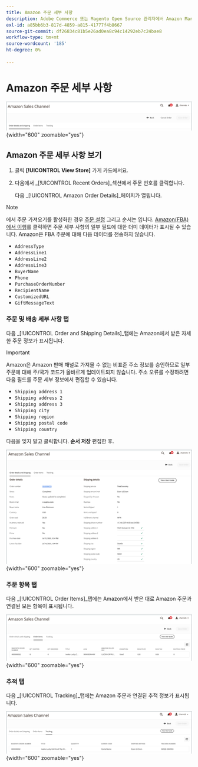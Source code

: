```yaml
---
title: Amazon 주문 세부 사항
description: Adobe Commerce 또는 Magento Open Source 관리자에서 Amazon Marketplace 주문에 대한 세부 사항을 봅니다.
exl-id: a85bb6b3-817d-4859-a815-41777f4b8667
source-git-commit: df26834c81b5e26ad0ea8c94c14292eb7c24bae8
workflow-type: tm+mt
source-wordcount: '185'
ht-degree: 0%

---
```


# Amazon 주문 세부 사항

![Amazon 주문 세부 사항](assets/amazon-order-details-header.png){width="600" zoomable="yes"}

## Amazon 주문 세부 사항 보기

1. 클릭 **[!UICONTROL View Store]** 가게 카드에서요.

1. 다음에서 _[!UICONTROL Recent Orders]_섹션에서 주문 번호를 클릭합니다.

   다음 _[!UICONTROL Amazon Order Details]_페이지가 열립니다.

>[!NOTE]
>
>에서 주문 가져오기를 활성화한 경우 [주문 설정](./order-settings.md) 그리고 순서는 입니다. [Amazon(FBA)에서 이행](./fulfilled-by.md)를 클릭하면 주문 세부 사항의 일부 필드에 대한 더미 데이터가 표시될 수 있습니다. Amazon은 FBA 주문에 대해 다음 데이터를 전송하지 않습니다.
>
> - `AddressType`
> - `AddressLine1`
> - `AddressLine2`
> - `AddressLine3`
> - `BuyerName`
> - `Phone`
> - `PurchaseOrderNumber`
> - `RecipientName`
> - `CustomizedURL`
> - `GiftMessageText`


### 주문 및 배송 세부 사항 탭

다음 _[!UICONTROL Order and Shipping Details]_탭에는 Amazon에서 받은 자세한 주문 정보가 표시됩니다.

>[!IMPORTANT]
>
>Amazon은 Amazon 판매 채널로 가져올 수 없는 비표준 주소 정보를 승인하므로 일부 주문에 대해 주/국가 코드가 올바르게 업데이트되지 않습니다. 주소 오류를 수정하려면 다음 필드를 주문 세부 정보에서 편집할 수 있습니다.
>
>- `Shipping address 1`
>- `Shipping address 2`
>- `Shipping address 3`
>- `Shipping city`
>- `Shipping region`
>- `Shipping postal code`
>- `Shipping country`
>
>다음을 잊지 말고 클릭합니다. **순서 저장** 편집한 후.

![주문 및 배송 세부 사항](assets/amazon-order-details.png){width="600" zoomable="yes"}

### 주문 항목 탭

다음 _[!UICONTROL Order Items]_탭에는 Amazon에서 받은 대로 Amazon 주문과 연결된 모든 항목이 표시됩니다.

![주문 항목 세부 사항](assets/amazon-order-item-details.png){width="600" zoomable="yes"}

### 추적 탭

다음 _[!UICONTROL Tracking]_탭에는 Amazon 주문과 연결된 추적 정보가 표시됩니다.

![추적 세부 정보](assets/amazon-order-tracking-details.png){width="600" zoomable="yes"}

